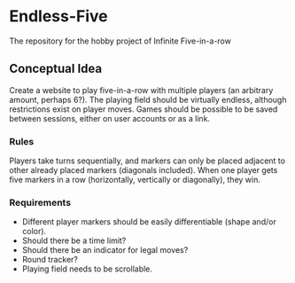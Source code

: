 # Endless-Five
The repository for the hobby project of Infinite Five-in-a-row

## Conceptual Idea
Create a website to play five-in-a-row with multiple players (an arbitrary amount, perhaps 6?).
The playing field should be virtually endless, although restrictions exist on player moves.
Games should be possible to be saved between sessions, either on user accounts or as a link.

### Rules
Players take turns sequentially, and markers can only be placed adjacent to other already placed markers (diagonals included).
When one player gets five markers in a row (horizontally, vertically or diagonally), they win.

### Requirements
- Different player markers should be easily differentiable (shape and/or color).
- Should there be a time limit?
- Should there be an indicator for legal moves?
- Round tracker?
- Playing field needs to be scrollable.
